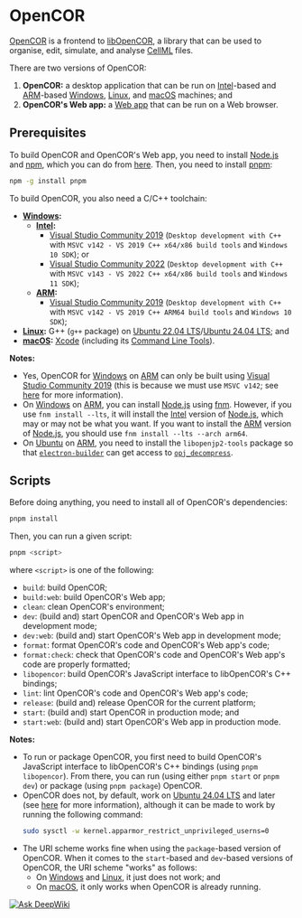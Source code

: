 # OpenCOR

[OpenCOR](https://opencor.ws/) is a frontend to [libOpenCOR](https://opencor.ws/libopencor/), a library that can be used to organise, edit, simulate, and analyse [CellML](https://cellml.org/) files.

There are two versions of OpenCOR:

1. **OpenCOR:** a desktop application that can be run on [Intel](https://en.wikipedia.org/wiki/List_of_Intel_processors)-based and [ARM](https://en.wikipedia.org/wiki/ARM_architecture_family)-based [Windows](https://en.wikipedia.org/wiki/Microsoft_Windows), [Linux](https://en.wikipedia.org/wiki/Linux), and [macOS](https://en.wikipedia.org/wiki/MacOS) machines; and
2. **OpenCOR's Web app:** a [Web app](https://en.wikipedia.org/wiki/Web_application) that can be run on a Web browser.

## Prerequisites

To build OpenCOR and OpenCOR's Web app, you need to install [Node.js](https://nodejs.org/) and [npm](https://npmjs.com/), which you can do from [here](https://nodejs.org/en/download/package-manager). Then, you need to install [pnpm](https://pnpm.io/):

```bash
npm -g install pnpm
```

To build OpenCOR, you also need a C/C++ toolchain:

- **[Windows](https://en.wikipedia.org/wiki/Microsoft_Windows):**
  - **[Intel](https://en.wikipedia.org/wiki/List_of_Intel_processors):**
    - [Visual Studio Community 2019](https://apps.microsoft.com/detail/xp8cdjnzkfm06w) (`Desktop development with C++` with `MSVC v142 - VS 2019 C++ x64/x86 build tools` and `Windows 10 SDK`); or
    - [Visual Studio Community 2022](https://apps.microsoft.com/detail/xpdcfjdklzjlp8) (`Desktop development with C++` with `MSVC v143 - VS 2022 C++ x64/x86 build tools` and `Windows 11 SDK`);
  - **[ARM](https://en.wikipedia.org/wiki/ARM_architecture_family):**
    - [Visual Studio Community 2019](https://apps.microsoft.com/detail/xp8cdjnzkfm06w) (`Desktop development with C++` with `MSVC v142 - VS 2019 C++ ARM64 build tools` and `Windows 10 SDK`);
- **[Linux](https://en.wikipedia.org/wiki/Linux):** G++ (`g++` package) on [Ubuntu 22.04 LTS](https://en.wikipedia.org/wiki/Ubuntu_version_history#2204)/[Ubuntu 24.04 LTS](https://en.wikipedia.org/wiki/Ubuntu_version_history#2404); and
- **[macOS](https://en.wikipedia.org/wiki/MacOS):** [Xcode](https://developer.apple.com/xcode/) (including its [Command Line Tools](https://developer.apple.com/downloads/?q=Command%20Line%20Tools)).

**Notes:**

- Yes, OpenCOR for [Windows](https://en.wikipedia.org/wiki/Microsoft_Windows) on [ARM](https://en.wikipedia.org/wiki/ARM_architecture_family) can only be built using [Visual Studio Community 2019](https://apps.microsoft.com/detail/xp8cdjnzkfm06w) (this is because we must use `MSVC v142`; see [here](https://www.electronjs.org/docs/latest/tutorial/windows-arm#native-modules) for more information).
- On [Windows](https://en.wikipedia.org/wiki/Microsoft_Windows) on [ARM](https://en.wikipedia.org/wiki/ARM_architecture_family), you can install [Node.js](https://nodejs.org/) using [fnm](https://github.com/Schniz/fnm). However, if you use `fnm install --lts`, it will install the [Intel](https://en.wikipedia.org/wiki/List_of_Intel_processors) version of [Node.js](https://nodejs.org/), which may or may not be what you want. If you want to install the [ARM](https://en.wikipedia.org/wiki/ARM_architecture_family) version of [Node.js](https://nodejs.org/), you should use `fnm install --lts --arch arm64`.
- On [Ubuntu](https://en.wikipedia.org/wiki/Ubuntu) on [ARM](https://en.wikipedia.org/wiki/ARM_architecture_family), you need to install the `libopenjp2-tools` package so that [`electron-builder`](https://www.electron.build/) can get access to [`opj_decompress`](https://manpages.ubuntu.com/manpages/man1/opj_decompress.1.html).

## Scripts

Before doing anything, you need to install all of OpenCOR's dependencies:

```bash
pnpm install
```

Then, you can run a given script:

```bash
pnpm <script>
```

where `<script>` is one of the following:

- `build`: build OpenCOR;
- `build:web`: build OpenCOR's Web app;
- `clean`: clean OpenCOR's environment;
- `dev`: (build and) start OpenCOR and OpenCOR's Web app in development mode;
- `dev:web`: (build and) start OpenCOR's Web app in development mode;
- `format`: format OpenCOR's code and OpenCOR's Web app's code;
- `format:check`: check that OpenCOR's code and OpenCOR's Web app's code are properly formatted;
- `libopencor`: build OpenCOR's JavaScript interface to libOpenCOR's C++ bindings;
- `lint`: lint OpenCOR's code and OpenCOR's Web app's code;
- `release`: (build and) release OpenCOR for the current platform;
- `start`: (build and) start OpenCOR in production mode; and
- `start:web`: (build and) start OpenCOR's Web app in production mode.

**Notes:**

- To run or package OpenCOR, you first need to build OpenCOR's JavaScript interface to libOpenCOR's C++ bindings (using `pnpm libopencor`). From there, you can run (using either `pnpm start` or `pnpm dev`) or package (using `pnpm package`) OpenCOR.
- OpenCOR does not, by default, work on [Ubuntu 24.04 LTS](https://en.wikipedia.org/wiki/Ubuntu_version_history#2404) and later (see [here](https://github.com/opencor/webapp/issues/68) for more information), although it can be made to work by running the following command:
  ```bash
  sudo sysctl -w kernel.apparmor_restrict_unprivileged_userns=0
  ```
- The URI scheme works fine when using the `package`-based version of OpenCOR. When it comes to the `start`-based and `dev`-based versions of OpenCOR, the URI scheme "works" as follows:
  - On [Windows](https://en.wikipedia.org/wiki/Microsoft_Windows) and [Linux](https://en.wikipedia.org/wiki/Linux), it just does not work; and
  - On [macOS](https://en.wikipedia.org/wiki/MacOS), it only works when OpenCOR is already running.

[![Ask DeepWiki](https://deepwiki.com/badge.svg)](https://deepwiki.com/opencor/webapp)
